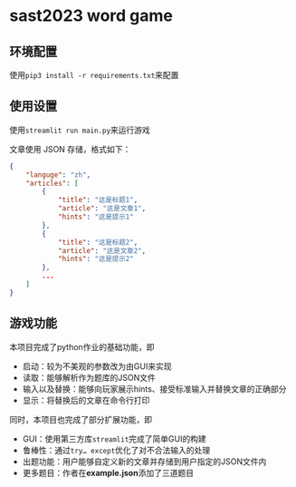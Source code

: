 # sast2023 word game

## 环境配置

使用`pip3 install -r requirements.txt`来配置

## 使用设置

使用`streamlit run main.py`来运行游戏

文章使用 JSON 存储，格式如下：

```json
{
    "languge": "zh",
    "articles": [
        {
            "title": "这是标题1",
            "article": "这是文章1",
            "hints": "这是提示1"
        },
        {
            "title": "这是标题2",
            "article": "这是文章2",
            "hints": "这是提示2"
        },
        ...
    ]
}
```

## 游戏功能

本项目完成了python作业的基础功能，即

- 启动：较为不美观的参数改为由GUI来实现
- 读取：能够解析作为题库的JSON文件
- 输入以及替换：能够向玩家展示hints、接受标准输入并替换文章的正确部分
- 显示：将替换后的文章在命令行打印

同时，本项目也完成了部分扩展功能，即

- GUI：使用第三方库`streamlit`完成了简单GUI的构建
- 鲁棒性：通过`try… except`优化了对不合法输入的处理
- 出题功能：用户能够自定义新的文章并存储到用户指定的JSON文件内
- 更多题目：作者在**example.json**添加了三道题目